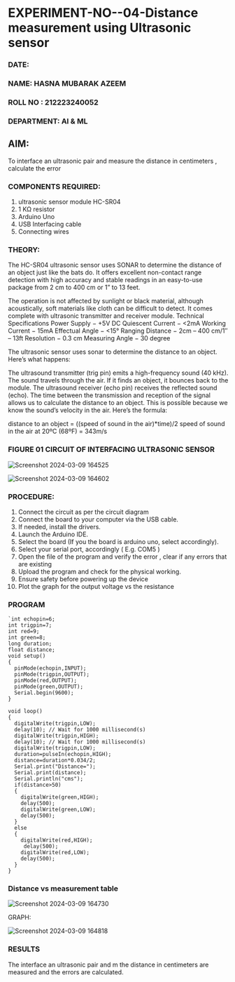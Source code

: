 # EXPERIMENT-NO--04-Distance measurement using Ultrasonic sensor
 ###  DATE: 

###  NAME: HASNA MUBARAK AZEEM
###  ROLL NO : 212223240052
###  DEPARTMENT: AI & ML
## AIM: 
To interface an ultrasonic pair and measure the distance in centimeters , calculate the error
 
### COMPONENTS REQUIRED:
1.	ultrasonic sensor module HC-SR04
2.	1 KΩ resistor 
3.	Arduino Uno 
4.	USB Interfacing cable 
5.	Connecting wires 


### THEORY: 
The HC-SR04 ultrasonic sensor uses SONAR to determine the distance of an object just like the bats do. It offers excellent non-contact range detection with high accuracy and stable readings in an easy-to-use package from 2 cm to 400 cm or 1” to 13 feet.

The operation is not affected by sunlight or black material, although acoustically, soft materials like cloth can be difficult to detect. It comes complete with ultrasonic transmitter and receiver module.
Technical Specifications
Power Supply − +5V DC
Quiescent Current − <2mA
Working Current − 15mA
Effectual Angle − <15°
Ranging Distance − 2cm – 400 cm/1″ – 13ft
Resolution − 0.3 cm
Measuring Angle − 30 degree

The ultrasonic sensor uses sonar to determine the distance to an object. Here’s what happens:

The ultrasound transmitter (trig pin) emits a high-frequency sound (40 kHz).
The sound travels through the air. If it finds an object, it bounces back to the module.
The ultrasound receiver (echo pin) receives the reflected sound (echo).
The time between the transmission and reception of the signal allows us to calculate the distance to an object. This is possible because we know the sound’s velocity in the air. Here’s the formula:

distance to an object = ((speed of sound in the air)*time)/2
speed of sound in the air at 20ºC (68ºF) = 343m/s

### FIGURE 01 CIRCUIT OF INTERFACING ULTRASONIC SENSOR 


![Screenshot 2024-03-09 164525](https://github.com/hasnu0406/Experiment--04-Interfacing-digital-output-with-arduino-ultrasonic-sensor/assets/135305537/81a4ba16-fb5c-4e9c-b4be-9b2191fa4d5d)

![Screenshot 2024-03-09 164602](https://github.com/hasnu0406/Experiment--04-Interfacing-digital-output-with-arduino-ultrasonic-sensor/assets/135305537/de39b188-df96-4443-a8d1-28f06d82d161)




### PROCEDURE:
1.	Connect the circuit as per the circuit diagram 
2.	Connect the board to your computer via the USB cable.
3.	If needed, install the drivers.
4.	Launch the Arduino IDE.
5.	Select the board (If you the board is arduino uno, select accordingly).
6.	Select your serial port, accordingly ( E.g. COM5 )
7.	Open the file of the program  and verify the error , clear if any errors that are existing 
8.	Upload the program and check for the physical working. 
9.	Ensure safety before powering up the device 
10.	Plot the graph for the output voltage vs the resistance 


### PROGRAM 
```
`int echopin=6;
int trigpin=7;
int red=9;
int green=8;
long duration;
float distance;
void setup()
{
  pinMode(echopin,INPUT);
  pinMode(trigpin,OUTPUT);
  pinMode(red,OUTPUT);
  pinMode(green,OUTPUT);
  Serial.begin(9600);
}

void loop()
{
  digitalWrite(trigpin,LOW);
  delay(10); // Wait for 1000 millisecond(s)
  digitalWrite(trigpin,HIGH);
  delay(10); // Wait for 1000 millisecond(s)
  digitalWrite(trigpin,LOW);
  duration=pulseIn(echopin,HIGH);
  distance=duration*0.034/2;
  Serial.print("Distance=");
  Serial.print(distance);
  Serial.println("cms");
  if(distance>50)
  {
    digitalWrite(green,HIGH);
    delay(500);
    digitalWrite(green,LOW);
    delay(500);
  }
  else
  {
    digitalWrite(red,HIGH);
     delay(500);
    digitalWrite(red,LOW);
    delay(500);
  }
}
```

### Distance vs measurement table 


![Screenshot 2024-03-09 164730](https://github.com/hasnu0406/Experiment--04-Interfacing-digital-output-with-arduino-ultrasonic-sensor/assets/135305537/7b2358c0-5e11-4687-bbbf-aebdfb6ac552)
			
 
GRAPH:

![Screenshot 2024-03-09 164818](https://github.com/hasnu0406/Experiment--04-Interfacing-digital-output-with-arduino-ultrasonic-sensor/assets/135305537/fc36428b-9fb3-4e52-8d64-b225a92f7a8a)

			
		
### RESULTS
The interface an ultrasonic pair and m the distance in centimeters are measured and the errors are calculated.


 
